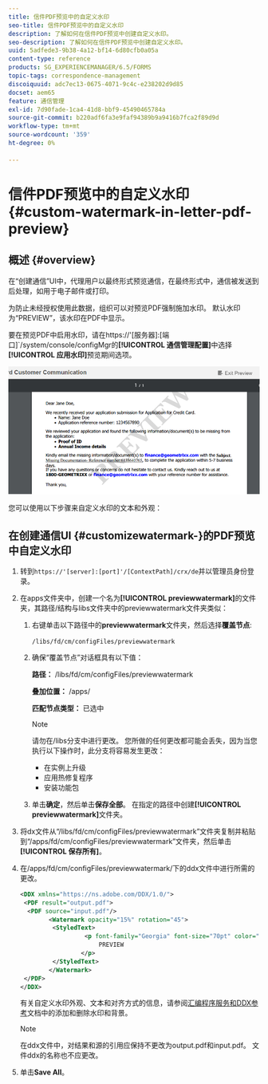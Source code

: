 ```yaml
---
title: 信件PDF预览中的自定义水印
seo-title: 信件PDF预览中的自定义水印
description: 了解如何在信件PDF预览中创建自定义水印。
seo-description: 了解如何在信件PDF预览中创建自定义水印。
uuid: 5adfede3-9b38-4a12-bf14-6d80cfb0a05a
content-type: reference
products: SG_EXPERIENCEMANAGER/6.5/FORMS
topic-tags: correspondence-management
discoiquuid: adc7ec13-0675-4071-9c4c-e238202d9d85
docset: aem65
feature: 通信管理
exl-id: 7d90fade-1ca4-41d8-bbf9-45490465784a
source-git-commit: b220adf6fa3e9faf94389b9a9416b7fca2f89d9d
workflow-type: tm+mt
source-wordcount: '359'
ht-degree: 0%

---
```


# 信件PDF预览中的自定义水印{#custom-watermark-in-letter-pdf-preview}

## 概述 {#overview}

在“创建通信”UI中，代理用户以最终形式预览通信，在最终形式中，通信被发送到后处理，如用于电子邮件或打印。

为防止未经授权使用此数据，组织可以对预览PDF强制施加水印。 默认水印为“PREVIEW”，该水印在PDF中显示。

要在预览PDF中启用水印，请在https://&#39;[服务器]:[端口]`/system/console/configMgr的&#x200B;**[!UICONTROL 通信管理配置]**&#x200B;中选择&#x200B;**[!UICONTROL 应用水印]**&#x200B;预览期间选项。

![默认水印](assets/default-watermark.png)

您可以使用以下步骤来自定义水印的文本和外观：

## 在创建通信UI {#customizewatermark-}的PDF预览中自定义水印

1. 转到`https://'[server]:[port]'/[ContextPath]/crx/de`并以管理员身份登录。
1. 在apps文件夹中，创建一个名为&#x200B;**[!UICONTROL previewwatermark]**&#x200B;的文件夹，其路径/结构与libs文件夹中的previewwatermark文件夹类似：

   1. 右键单击以下路径中的&#x200B;**previewwatermark**&#x200B;文件夹，然后选择&#x200B;**覆盖节点**:

      `/libs/fd/cm/configFiles/previewwatermark`

   1. 确保“覆盖节点”对话框具有以下值：

      **路径：** /libs/fd/cm/configFiles/previewwatermark

      **叠加位置：** /apps/

      **匹配节点类型：** 已选中

      >[!NOTE]
      >
      >请勿在/libs分支中进行更改。 您所做的任何更改都可能会丢失，因为当您执行以下操作时，此分支将容易发生更改：
      >
      >    
      >    
      >    * 在实例上升级
      >    * 应用热修复程序
      >    * 安装功能包


   1. 单击&#x200B;**确定**，然后单击&#x200B;**保存全部**。 在指定的路径中创建&#x200B;**[!UICONTROL previewwatermark]**&#x200B;文件夹。



1. 将dx文件从“/libs/fd/cm/configFiles/previewwatermark”文件夹复制并粘贴到“/apps/fd/cm/configFiles/previewwatermark”文件夹，然后单击&#x200B;**[!UICONTROL 保存所有]**。
1. 在/apps/fd/cm/configFiles/previewwatermark/下的ddx文件中进行所需的更改。

   ```xml
   <DDX xmlns="https://ns.adobe.com/DDX/1.0/">
    <PDF result="output.pdf">
     <PDF source="input.pdf"/>
           <Watermark opacity="15%" rotation="45">
            <StyledText>
                     <p font-family="Georgia" font-size="70pt" color="black" font-weight="bold">
                         PREVIEW
                    </p>
            </StyledText>
           </Watermark>
    </PDF>
   </DDX>
   ```

   有关自定义水印外观、文本和对齐方式的信息，请参阅[汇编程序服务和DDX参考](https://help.adobe.com/en_US/livecycle/11.0/ddxRef.pdf)文档中的添加和删除水印和背景。

   >[!NOTE]
   >
   >在ddx文件中，对结果和源的引用应保持不更改为output.pdf和input.pdf。 文件ddx的名称也不应更改。

1. 单击&#x200B;**Save All**。
